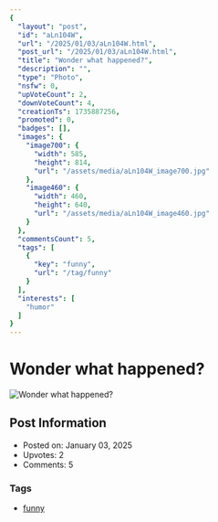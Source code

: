 ```yaml
---
{
  "layout": "post",
  "id": "aLn104W",
  "url": "/2025/01/03/aLn104W.html",
  "post_url": "/2025/01/03/aLn104W.html",
  "title": "Wonder what happened?",
  "description": "",
  "type": "Photo",
  "nsfw": 0,
  "upVoteCount": 2,
  "downVoteCount": 4,
  "creationTs": 1735887256,
  "promoted": 0,
  "badges": [],
  "images": {
    "image700": {
      "width": 585,
      "height": 814,
      "url": "/assets/media/aLn104W_image700.jpg"
    },
    "image460": {
      "width": 460,
      "height": 640,
      "url": "/assets/media/aLn104W_image460.jpg"
    }
  },
  "commentsCount": 5,
  "tags": [
    {
      "key": "funny",
      "url": "/tag/funny"
    }
  ],
  "interests": [
    "humor"
  ]
}
---
```


# Wonder what happened?

![Wonder what happened?](/assets/media/aLn104W_image700.jpg)

## Post Information

- Posted on: January 03, 2025
- Upvotes: 2
- Comments: 5

### Tags

- [funny](/tag/funny)
